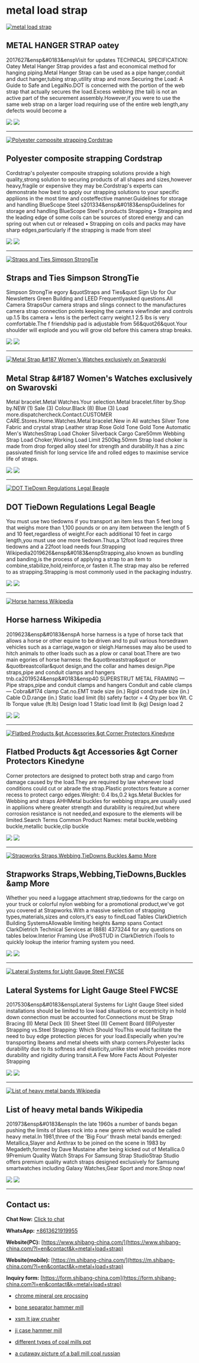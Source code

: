 # metal load strap

<a href="https://swt.shibang-china.com/?l=en&img&k=metal+load+strap" target="_blank">![metal load strap](http://static.shibang-china.com/all-800x300/1327.jpg)</a>

## METAL HANGER STRAP oatey
2017627&ensp&#0183&enspVisit for updates TECHNICAL SPECIFICATION: Oatey Metal Hanger Strap provides a fast and economical method for hanging piping.Metal Hanger Strap can be used as a pipe hanger,conduit and duct hanger,tubing strap,utility strap and more.Securing the Load: A Guide to Safe and LegalNo.DOT is concerned with the portion of the web strap that actually secures the load.Excess webbing (the tail) is not an active part of the securement assembly.However,if you were to use the same web strap on a larger load requiring use of the entire web length,any defects would become a


<a href="https://whatsapp.shibangsoft.com/WhatsApp.php" target="_blank" title="WhatsApp">![](http://static.shibang-china.com/icon/whatsapp.png)</a> <a href="https://swt.shibang-china.com/?l=en&icon&k=metal+load+strap" target="_blank">![](http://static.shibang-china.com/icon/chat-en.png)</a>

---

<a href="https://swt.shibang-china.com/?l=en&img&k=metal+load+strap" target="_blank">![Polyester composite strapping Cordstrap](http://static.shibang-china.com/all-800x300/1412.jpg)</a>

## Polyester composite strapping Cordstrap
Cordstrap's polyester composite strapping solutions provide a high quality,strong solution to securing products of all shapes and sizes,however heavy,fragile or expensive they may be.Cordstrap's experts can demonstrate how best to apply our strapping solutions to your specific appliions in the most time and costeffective manner.Guidelines for storage and handling BlueScope Steel s201334&ensp&#0183&enspGuidelines for storage and handling BlueScope Steel's products Strapping • Strapping and the leading edge of some coils can be sources of stored energy and can spring out when cut or released • Strapping on coils and packs may have sharp edges,particularly if the strapping is made from steel


<a href="https://whatsapp.shibangsoft.com/WhatsApp.php" target="_blank" title="WhatsApp">![](http://static.shibang-china.com/icon/whatsapp.png)</a> <a href="https://swt.shibang-china.com/?l=en&icon&k=metal+load+strap" target="_blank">![](http://static.shibang-china.com/icon/chat-en.png)</a>

---

<a href="https://swt.shibang-china.com/?l=en&img&k=metal+load+strap" target="_blank">![Straps and Ties Simpson StrongTie](http://static.shibang-china.com/all-800x300/369.jpg)</a>

## Straps and Ties Simpson StrongTie
Simpson StrongTie egory &quotStraps and Ties&quot Sign Up for Our Newsletters Green Building and LEED Frequentlyasked questions.All Camera StrapsOur camera straps and slings connect to the manufactures camera strap connection points keeping the camera viewfinder and controls up.1.5 lbs camera + lens is the perfect carry weight.1 2.5 lbs is very comfortable.The f friendship pad is adjustable from 56&quot26&quot.Your shoulder will explode and you will grow old before this camera strap breaks.


<a href="https://whatsapp.shibangsoft.com/WhatsApp.php" target="_blank" title="WhatsApp">![](http://static.shibang-china.com/icon/whatsapp.png)</a> <a href="https://swt.shibang-china.com/?l=en&icon&k=metal+load+strap" target="_blank">![](http://static.shibang-china.com/icon/chat-en.png)</a>

---

<a href="https://swt.shibang-china.com/?l=en&img&k=metal+load+strap" target="_blank">![Metal Strap &#187 Women's Watches exclusively on Swarovski](http://static.shibang-china.com/all-800x300/23.jpg)</a>

## Metal Strap &#187 Women's Watches exclusively on Swarovski
Metal bracelet.Metal Watches.Your selection.Metal bracelet.filter by.Shop by.NEW (1) Sale (3) Colour.Black (8) Blue (3) Load more.dispatchercheck.Contact.CUSTOMER CARE.Stores.Home.Watches.Metal bracelet.New in All watches Silver Tone Fabric and crystal strap Leather strap Rose Gold Tone Gold Tone Automatic Men's WatchesStrap Load Choker Silverback Cargo Care50mm Webbing Strap Load Choker,Working Load Limit 2500kg.50mm Strap load choker is made from drop forged alloy steel for strength and durability.It has a zinc passivated finish for long service life and rolled edges to maximise service life of straps.


<a href="https://whatsapp.shibangsoft.com/WhatsApp.php" target="_blank" title="WhatsApp">![](http://static.shibang-china.com/icon/whatsapp.png)</a> <a href="https://swt.shibang-china.com/?l=en&icon&k=metal+load+strap" target="_blank">![](http://static.shibang-china.com/icon/chat-en.png)</a>

---

<a href="https://swt.shibang-china.com/?l=en&img&k=metal+load+strap" target="_blank">![DOT TieDown Regulations Legal Beagle](http://static.shibang-china.com/all-800x300/366.jpg)</a>

## DOT TieDown Regulations Legal Beagle
You must use two tiedowns if you transport an item less than 5 feet long that weighs more than 1,100 pounds or on any item between the length of 5 and 10 feet,regardless of weight.For each additional 10 feet in cargo length,you must use one more tiedown.Thus,a 12foot load requires three tiedowns and a 22foot load needs four.Strapping Wikipedia2019626&ensp&#0183&enspStrapping,also known as bundling and banding,is the process of applying a strap to an item to combine,stabilize,hold,reinforce,or fasten it.The strap may also be referred to as strapping.Strapping is most commonly used in the packaging industry.


<a href="https://whatsapp.shibangsoft.com/WhatsApp.php" target="_blank" title="WhatsApp">![](http://static.shibang-china.com/icon/whatsapp.png)</a> <a href="https://swt.shibang-china.com/?l=en&icon&k=metal+load+strap" target="_blank">![](http://static.shibang-china.com/icon/chat-en.png)</a>

---

<a href="https://swt.shibang-china.com/?l=en&img&k=metal+load+strap" target="_blank">![Horse harness Wikipedia](http://static.shibang-china.com/all-800x300/660.jpg)</a>

## Horse harness Wikipedia
2019623&ensp&#0183&enspA horse harness is a type of horse tack that allows a horse or other equine to be driven and to pull various horsedrawn vehicles such as a carriage,wagon or sleigh.Harnesses may also be used to hitch animals to other loads such as a plow or canal boat.There are two main egories of horse harness: the &quotbreaststrap&quot or &quotbreastcollar&quot design,and the collar and hames design.Pipe straps,pipe and conduit clamps and hangers tnb.ca2019524&ensp&#0183&ensp40 SUPERSTRUT METAL FRAMING — Pipe straps,pipe and conduit clamps and hangers Conduit and cable clamps — Cobra&#174 clamp Cat.no.EMT trade size (in.) Rigid cond.trade size (in.) Cable O.D.range (in.) Static load limit (lb) safety factor = 4 Qty.per box Wt. C lb Torque value (ft.lb) Design load 1 Static load limit lb (kg) Design load 2


<a href="https://whatsapp.shibangsoft.com/WhatsApp.php" target="_blank" title="WhatsApp">![](http://static.shibang-china.com/icon/whatsapp.png)</a> <a href="https://swt.shibang-china.com/?l=en&icon&k=metal+load+strap" target="_blank">![](http://static.shibang-china.com/icon/chat-en.png)</a>

---

<a href="https://swt.shibang-china.com/?l=en&img&k=metal+load+strap" target="_blank">![Flatbed Products &gt Accessories &gt Corner Protectors Kinedyne](http://static.shibang-china.com/all-800x300/1349.jpg)</a>

## Flatbed Products &gt Accessories &gt Corner Protectors Kinedyne
Corner protectors are designed to protect both strap and cargo from damage caused by the load.They are required by law whenever load conditions could cut or abrade the strap.Plastic protectors feature a corner recess to protect cargo edges.Weight: 0.4 lbs,0.2 kgs.Metal Buckles for Webbing and straps AHHMetal buckles for webbing straps,are usually used in appliions where greater strength and durability is required,but where corrosion resistance is not needed,and exposure to the elements will be limited.Search Terms Common Product Names: metal buckle,webbing buckle,metallic buckle,clip buckle


<a href="https://whatsapp.shibangsoft.com/WhatsApp.php" target="_blank" title="WhatsApp">![](http://static.shibang-china.com/icon/whatsapp.png)</a> <a href="https://swt.shibang-china.com/?l=en&icon&k=metal+load+strap" target="_blank">![](http://static.shibang-china.com/icon/chat-en.png)</a>

---

<a href="https://swt.shibang-china.com/?l=en&img&k=metal+load+strap" target="_blank">![Strapworks Straps,Webbing,TieDowns,Buckles &amp More](http://static.shibang-china.com/all-800x300/512.jpg)</a>

## Strapworks Straps,Webbing,TieDowns,Buckles &amp More
Whether you need a luggage attachment strap,tiedowns for the cargo on your truck or colorful nylon webbing for a promotional product,we've got you covered at Strapworks.With a massive selection of strapping types,materials,sizes and colors,it's easy to findLoad Tables ClarkDietrich Building SystemsAllowable limiting heights &amp spans Contact ClarkDietrich Technical Services at (888) 4373244 for any questions on tables below.Interior Framing Use iProSTUD in ClarkDietrich iTools to quickly lookup the interior framing system you need.


<a href="https://whatsapp.shibangsoft.com/WhatsApp.php" target="_blank" title="WhatsApp">![](http://static.shibang-china.com/icon/whatsapp.png)</a> <a href="https://swt.shibang-china.com/?l=en&icon&k=metal+load+strap" target="_blank">![](http://static.shibang-china.com/icon/chat-en.png)</a>

---

<a href="https://swt.shibang-china.com/?l=en&img&k=metal+load+strap" target="_blank">![Lateral Systems for Light Gauge Steel FWCSE](http://static.shibang-china.com/all-800x300/1212.jpg)</a>

## Lateral Systems for Light Gauge Steel FWCSE
2017530&ensp&#0183&enspLateral Systems for Light Gauge Steel sided installations should be limited to low load situations or eccentricity in hold down connection must be accounted for.Connections must be Strap Bracing (II) Metal Deck (II) Sheet Steel (II) Cement Board (II)Polyester Strapping vs.Steel Strapping: Which Should YouThis would facilitate the need to buy edge protection pieces for your load.Especially when you're transporting Ibeams and metal sheets with sharp corners.Polyester lacks durability due to its softness and elasticity,unlike steel which provides more durability and rigidity during transit.A Few More Facts About Polyester Strapping


<a href="https://whatsapp.shibangsoft.com/WhatsApp.php" target="_blank" title="WhatsApp">![](http://static.shibang-china.com/icon/whatsapp.png)</a> <a href="https://swt.shibang-china.com/?l=en&icon&k=metal+load+strap" target="_blank">![](http://static.shibang-china.com/icon/chat-en.png)</a>

---

<a href="https://swt.shibang-china.com/?l=en&img&k=metal+load+strap" target="_blank">![List of heavy metal bands Wikipedia](http://static.shibang-china.com/all-800x300/1063.jpg)</a>

## List of heavy metal bands Wikipedia
201973&ensp&#0183&enspIn the late 1960s a number of bands began pushing the limits of blues rock into a new genre which would be called heavy metal.In 1981,three of the 'Big Four' thrash metal bands emerged: Metallica,Slayer and Anthrax to be joined on the scene in 1983 by Megadeth,formed by Dave Mustaine after being kicked out of Metallica.0 9Premium Quality Watch Straps For Samsung Strap StudioStrap Studio offers premium quality watch straps designed exclusively for Samsung smartwatches including Galaxy Watches,Gear Sport and more.Shop now!


<a href="https://whatsapp.shibangsoft.com/WhatsApp.php" target="_blank" title="WhatsApp">![](http://static.shibang-china.com/icon/whatsapp.png)</a> <a href="https://swt.shibang-china.com/?l=en&icon&k=metal+load+strap" target="_blank">![](http://static.shibang-china.com/icon/chat-en.png)</a>

---
## Contact us:

**Chat Now:** [Click to chat](https://swt.shibang-china.com?l=en&contact&k=metal+load+strap)

**WhatsApp:**  [+8613621919955](https://whatsapp.shibangsoft.com/WhatsApp.php)

**Website(PC):** [https://www.shibang-china.com/](https://www.shibang-china.com/?l=en&contact&k=metal+load+strap)

**Website(mobile):** [https://m.shibang-china.com/](https://m.shibang-china.com/?l=en&contact&k=metal+load+strap)

**Inquiry form:** [https://form.shibang-china.com](https://form.shibang-china.com?l=en&contact&k=metal+load+strap)

* [chrome mineral ore procssing](../112/chrome%20mineral%20ore%20procssing.md)

* [bone separator hammer mill](../123/bone%20separator%20hammer%20mill.md)

* [xsm lt jaw crusher](../114/xsm%20lt%20jaw%20crusher.md)

* [ji case hammer mill](../122/ji%20case%20hammer%20mill.md)

* [different types of coal mills ppt](../112/different%20types%20of%20coal%20mills%20ppt.md)

* [a cutaway picture of a ball mill coal russian](../112/a%20cutaway%20picture%20of%20a%20ball%20mill%20coal%20russian.md)